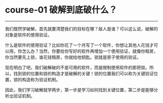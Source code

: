 # course-01 破解到底破什么？

------

我们既然学破解，首先就要清楚我们的目标在哪？敌人是谁？可以这么说，破解的对象是软件的使用验证。

什么是软件的使用验证？比如你花了一个月写了一个软件，你想让其他人花钱才可以用，你怎么办？当然，你要给你写好的软件再增加一个使用验证，就像你租房，你当然要先上锁，谁花钱租房，你就给他钥匙。锁就是房子使用的验证。

现在明白了吧，我们破解破的不是可用的软件，而是限制使用软件的那把锁。所以，找到锁的位置和锁的构造才是破解的关键！锁的位置我们可以称为关键验证位置，锁的构造称为验证机制。

因此，我们学习破解就学两步，第一步是学习如何找到关键位置，第二步是能够分析出验证机制。
